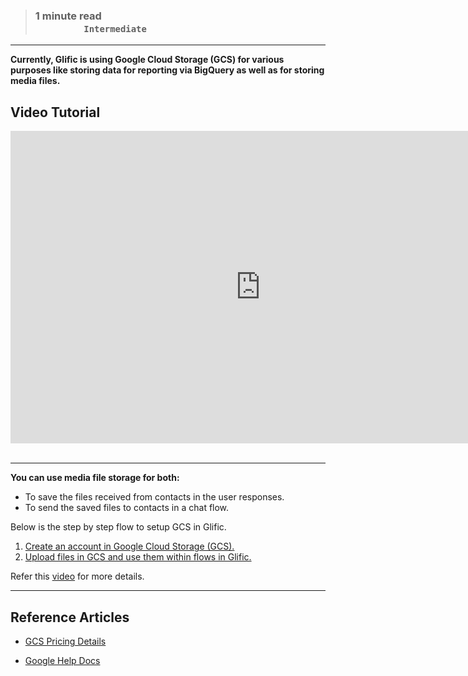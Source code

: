 > ### **1 minute read &nbsp; &nbsp; &nbsp; &nbsp; &nbsp; &nbsp; &nbsp; &nbsp; &nbsp; &nbsp; &nbsp; &nbsp; &nbsp; &nbsp; &nbsp; &nbsp; &nbsp; &nbsp; &nbsp; &nbsp; &nbsp; &nbsp; &nbsp; &nbsp; &nbsp; &nbsp; &nbsp; &nbsp; &nbsp; &nbsp; &nbsp; &nbsp; &nbsp; &nbsp; &nbsp; &nbsp; &nbsp; &nbsp; &nbsp; &nbsp; &nbsp; &nbsp; &nbsp; &nbsp; &nbsp; &nbsp; &nbsp; &nbsp; &nbsp; &nbsp; &nbsp; &nbsp; &nbsp; &nbsp; &nbsp; &nbsp; `Intermediate`**
___

**Currently, Glific is using Google Cloud Storage (GCS) for various purposes like storing data for reporting  via BigQuery as well as for storing media files.**

## Video Tutorial

<iframe width="800" height="500" src="https://www.youtube.com/embed/afLYh7KOA_Y" title="YouTube video player" frameborder="0" allow="accelerometer; autoplay; clipboard-write; encrypted-media; gyroscope; picture-in-picture; web-share" allowfullscreen></iframe>
<br />
<br />

___

**You can use media file storage for both:**
- To save the files received from contacts in the user responses.
- To send the saved files to contacts in a chat flow.

Below is the step by step flow to setup GCS in Glific.

1. [Create an account in Google Cloud Storage (GCS).](https://glific.github.io/docs/docs/Pre%20Onboarding/Google%20Cloud%20Storage%20Setup%20-%20GCS/#step-1-create-a-google-cloud-account)  
1. [Upload files in GCS and use them within flows in Glific.](https://glific.github.io/docs/docs/Pre%20Onboarding/GCS%20Setup/Upload%20files%20on%20GCS)

Refer this [video](https://drive.google.com/file/d/1kzwulj1kscMTFqqsj41jrgQpUu5FcPj-/view?usp=sharing) for more details.
___

## Reference Articles

- [GCS Pricing Details](https://cloud.google.com/storage/pricing)

- [Google Help Docs](https://cloud.google.com/storage/docs/quickstart-console)
